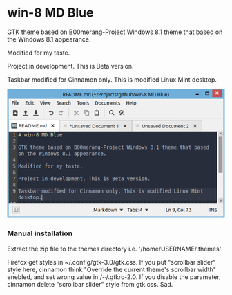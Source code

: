 # win-8 MD Blue

GTK theme based on B00merang-Project Windows 8.1 theme that based on the Windows 8.1 appearance.

Modified for my taste.

Project in development. This is Beta version.

Taskbar modified for Cinnamon only. This is modified Linux Mint desktop.

![win-8-MD-Blue](https://raw.githubusercontent.com/md2222/win-8-MD-Blue/master/win-8-MD-Blue-screenshot-01.png)

### Manual installation

Extract the zip file to the themes directory i.e. '/home/USERNAME/.themes'

Firefox get styles in ~/.config/gtk-3.0/gtk.css. 
If you put "scrollbar slider" style here, cinnamon think "Override the current theme's scrollbar width" enebled,
and set wrong value in /~/.gtkrc-2.0.
If you disable the parameter, cinnamon delete "scrollbar slider" style from gtk.css. Sad.



